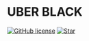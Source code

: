 # UBER BLACK

[![GitHub license](https://img.shields.io/github/license/UBER-BLACK/Robots-Football-Players)](https://raw.githubusercontent.com/UBER-BLACK/Robots-Football-Players/main/LICENSE)
[![Star]()](https://img.shields.io/github/stars/UBER-BLACK/Robots-Football-Players)

